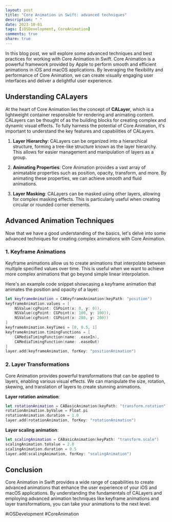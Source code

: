 ```yaml
---
layout: post
title: "Core Animation in Swift: advanced techniques"
description: " "
date: 2023-10-01
tags: [iOSDevelopment, CoreAnimation]
comments: true
share: true
---
```


In this blog post, we will explore some advanced techniques and best practices for working with Core Animation in Swift. Core Animation is a powerful framework provided by Apple to perform smooth and efficient animations in iOS and macOS applications. By leveraging the flexibility and performance of Core Animation, we can create visually engaging user interfaces and deliver a delightful user experience.

## Understanding CALayers

At the heart of Core Animation lies the concept of **CALayer**, which is a lightweight container responsible for rendering and animating content. CALayers can be thought of as the building blocks for creating complex and dynamic visual effects. To fully harness the potential of Core Animation, it's important to understand the key features and capabilities of CALayers.

1. **Layer Hierarchy**: CALayers can be organized into a hierarchical structure, forming a tree-like structure known as the layer hierarchy. This allows for easier management and manipulation of layers as a group.

2. **Animating Properties**: Core Animation provides a vast array of animatable properties such as position, opacity, transform, and more. By animating these properties, we can achieve smooth and fluid animations.

3. **Layer Masking**: CALayers can be masked using other layers, allowing for complex masking effects. This is particularly useful when creating circular or rounded corner elements.

## Advanced Animation Techniques

Now that we have a good understanding of the basics, let's delve into some advanced techniques for creating complex animations with Core Animation.

### 1. Keyframe Animations

Keyframe animations allow us to create animations that interpolate between multiple specified values over time. This is useful when we want to achieve more complex animations that go beyond simple linear interpolation.

Here's an example code snippet showcasing a keyframe animation that animates the position and opacity of a layer:

```swift
let keyframeAnimation = CAKeyframeAnimation(keyPath: "position")
keyframeAnimation.values = [
    NSValue(cgPoint: CGPoint(x: 0, y: 0)),
    NSValue(cgPoint: CGPoint(x: 100, y: 100)),
    NSValue(cgPoint: CGPoint(x: 200, y: 200))
]
keyframeAnimation.keyTimes = [0, 0.5, 1]
keyframeAnimation.timingFunctions = [
    CAMediaTimingFunction(name: .easeIn),
    CAMediaTimingFunction(name: .easeOut)
]
layer.add(keyframeAnimation, forKey: "positionAnimation")
```

### 2. Layer Transformations

Core Animation provides powerful transformations that can be applied to layers, enabling various visual effects. We can manipulate the size, rotation, skewing, and translation of layers to create stunning animations.

**Layer rotation animation**:

```swift
let rotationAnimation = CABasicAnimation(keyPath: "transform.rotation")
rotationAnimation.byValue = Float.pi
rotationAnimation.duration = 1.0
layer.add(rotationAnimation, forKey: "rotationAnimation")
```

**Layer scaling animation**:

```swift
let scalingAnimation = CABasicAnimation(keyPath: "transform.scale")
scalingAnimation.toValue = 2.0
scalingAnimation.duration = 0.5
layer.add(scalingAnimation, forKey: "scalingAnimation")
```

## Conclusion

Core Animation in Swift provides a wide range of capabilities to create advanced animations that enhance the user experience of your iOS and macOS applications. By understanding the fundamentals of CALayers and employing advanced animation techniques like keyframe animations and layer transformations, you can take your animations to the next level.

#iOSDevelopment #CoreAnimation
